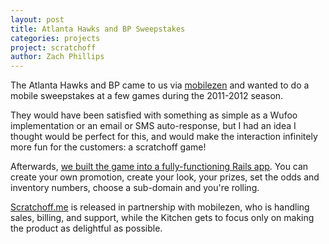 ```yaml
---
layout: post
title: Atlanta Hawks and BP Sweepstakes
categories: projects
project: scratchoff
author: Zach Phillips
---
```


The Atlanta Hawks and BP came to us via [mobilezen](http://mobilezen.com) and wanted to do a mobile sweepstakes at a few games during the 2011-2012 season.

They would have been satisfied with something as simple as a Wufoo implementation or an email or SMS auto-response, but I had an idea I thought would be perfect for this, and would make the interaction infinitely more fun for the customers: a scratchoff game!

Afterwards, [we built the game into a fully-functioning Rails app](/projects/scratchoff). You can create your own promotion, create your look, your prizes, set the odds and inventory numbers, choose a sub-domain and you're rolling.

[Scratchoff.me](http://scratchoff.me) is released in partnership with mobilezen, who is handling sales, billing, and support, while the Kitchen gets to focus only on making the product as delightful as possible.